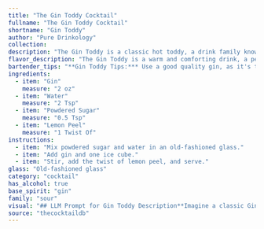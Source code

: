 ```yaml
---
title: "The Gin Toddy Cocktail"
fullname: "The Gin Toddy Cocktail"
shortname: "Gin Toddy"
author: "Pure Drinkology"
collection:
description: "The Gin Toddy is a classic hot toddy, a drink family known for warming comfort. Its origins are unclear, but likely arose in the 18th century as a way to soothe colds and ailments with gin, sugar, and lemon's citrus. "
flavor_description: "The Gin Toddy is a warm and comforting drink, a perfect remedy for a chilly evening. The juniper-forward gin is softened by the sweetness of powdered sugar and the brightness of lemon, creating a balanced flavor profile. The water acts as a bridge, allowing the flavors to meld together, resulting in a soothing and revitalizing experience. It's a classic for a reason! "
bartender_tips: "**Gin Toddy Tips:*** Use a good quality gin, as it's the star of the show.* Dissolve the sugar completely in hot water before adding the gin to avoid a grainy texture.* Add the lemon peel last for a burst of citrus aroma.* Garnish with a lemon twist for visual appeal.* Serve hot in a mug or heatproof glass.* Adjust sweetness to your preference. "
ingredients:
  - item: "Gin"
    measure: "2 oz"
  - item: "Water"
    measure: "2 Tsp"
  - item: "Powdered Sugar"
    measure: "0.5 Tsp"
  - item: "Lemon Peel"
    measure: "1 Twist Of"
instructions:
  - item: "Mix powdered sugar and water in an old-fashioned glass."
  - item: "Add gin and one ice cube."
  - item: "Stir, add the twist of lemon peel, and serve."
glass: "Old-fashioned glass"
category: "cocktail"
has_alcohol: true
base_spirit: "gin"
family: "sour"
visual: "## LLM Prompt for Gin Toddy Description**Imagine a classic Gin Toddy, a comforting warm drink perfect for a chilly evening.****Describe its appearance, focusing on the following aspects:*** **Color:** Is it a clear, pale yellow, or a slightly cloudy hue? Does it have any shimmering or iridescent qualities? * **Clarity:** Is it crystal clear, slightly cloudy, or a bit hazy?* **Texture:** How does the drink appear? Is it smooth, slightly viscous, or does it have any noticeable texture?* **Garnish:** Describe the lemon peel. Is it a spiral, a twist, or a thin slice? What color is it, and how does it add to the visual appeal of the drink?* **Steaming:** Is there a delicate wisp of steam rising from the drink? What effect does this have on the overall visual appeal?**Bonus:** Include any other visual details that contribute to the overall impression of the Gin Toddy, such as the glass it's served in, the presence of ice, or any other garnishes. **Output:** A vivid and detailed description of the Gin Toddy's appearance, capturing its comforting and inviting qualities. "
source: "thecocktaildb"
---
```


